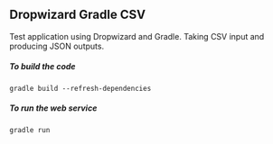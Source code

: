 ## Dropwizard Gradle CSV

Test application using Dropwizard and Gradle. Taking CSV input and producing JSON outputs.

##### To build the code

`gradle build --refresh-dependencies`

##### To run the web service

`gradle run`